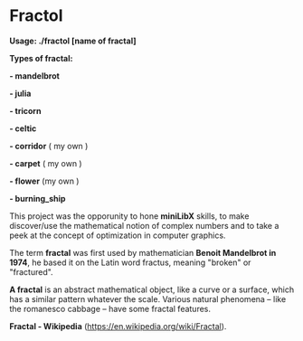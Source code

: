 # Fractol


__Usage: ./fractol [name of fractal]__


__Types of fractal:__

__- mandelbrot__

__- julia__

__- tricorn__

__- celtic__

__- corridor__ ( my own )

__- carpet__ ( my own )

__- flower__ (my own )

__- burning_ship__




This project was the opporunity to hone __miniLibX__ skills, to make discover/use the mathematical notion of complex numbers and to take a peek at the concept of optimization in computer graphics.


The term __fractal__ was first used by mathematician __Benoit Mandelbrot in 1974__,
he based it on the Latin word fractus, meaning "broken" or "fractured".


__A fractal__ is an abstract mathematical object, like a curve or a surface, which has a similar
pattern whatever the scale. Various natural phenomena – like the romanesco cabbage – have some fractal features.


__Fractal - Wikipedia__ (https://en.wikipedia.org/wiki/Fractal).
